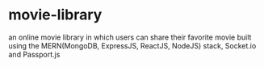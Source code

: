 # movie-library
an online movie library in which users can share their favorite movie built using the MERN(MongoDB, ExpressJS, ReactJS, NodeJS) stack, Socket.io and Passport.js
